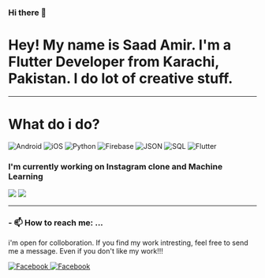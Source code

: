 ### Hi there 👋
<h1>Hey! My name is Saad Amir. I'm a Flutter Developer from Karachi, Pakistan. I do lot of creative stuff.</h1>
<hr>
<h1>What do i do?</h1>
<p>
  
  <img alt="Android" src="https://img.shields.io/badge/Android-3DDC84?logo=android&logoColor=white&style=for-the-badge" />
  <img alt="iOS" src="https://img.shields.io/badge/iOS-000000?logo=ios&logoColor=white&style=for-the-badge" />
  <img alt="Python" src="https://img.shields.io/badge/Python-3776AB?logo=python&logoColor=white&style=for-the-badge" />
  <img alt="Firebase" src="https://img.shields.io/badge/Firebase-FFCA28?logo=firebase&logoColor=white&style=for-the-badge" />
  <img alt="JSON" src="https://img.shields.io/badge/JSON-000000?logo=json&logoColor=white&style=for-the-badge" />
  <img alt="SQL" src="https://img.shields.io/badge/SQLite-003B57?logo=sqlite&logoColor=white&style=for-the-badge" />
  <img alt="Flutter" src="https://img.shields.io/badge/Flutter-3DDC84?logo=android&logoColor=blue&style=for-the-badge"/>
</p>
<h3>I'm currently working on Instagram clone and Machine Learning</h3>
<img src="https://github-readme-stats.vercel.app/api/top-langs/?username=asaad9650" />
<img src="https://github-readme-stats.vercel.app/api?username=asaad9650" />

<hr>
<h3>- 📫 How to reach me: ...</h3>
<p>i'm open for colloboration. If you find my work intresting, feel free to send me a message. Even if you don't like my work!!!</p>
<a href="https://www.facebook.com/saad.aamir.3">
  <img
    alt="Facebook"
    src="https://img.shields.io/badge/Facebook-1877F2?logo=facebook&logoColor=white&style=for-the-badge"
  />
</a>
<a href="https://www.linkedin.com/in/saad-amir-43801a186/">
  <img
    alt="Facebook"
    src="https://img.shields.io/badge/LinkedIn-0077B5?logo=linkedin&logoColor=white&style=for-the-badge"
  />
</a>





<!--
**taimoor954/taimoor954** is a ✨ _special_ ✨ repository because its `README.md` (this file) appears on your GitHub profile.

Here are some ideas to get you started:

- 🔭 I’m currently working on ...
- 🌱 I’m currently learning ...
- 👯 I’m looking to collaborate on ...
- 🤔 I’m looking for help with ...
- 💬 Ask me about ...
- 📫 How to reach me: ...
- 😄 Pronouns: ...
- ⚡ Fun fact: ...
-->
